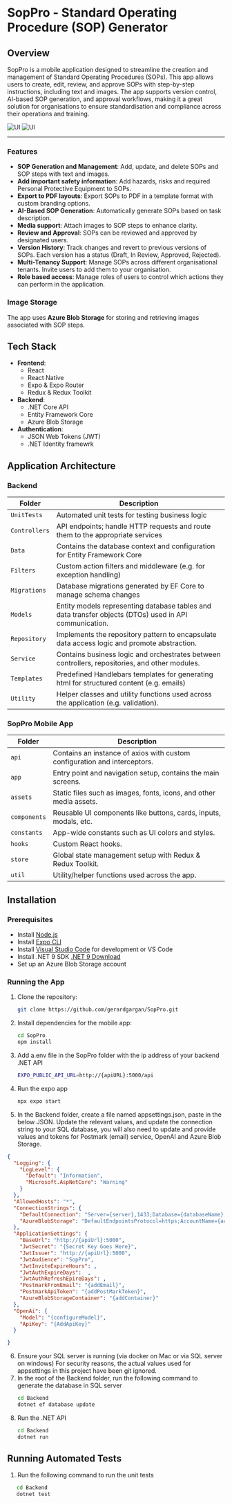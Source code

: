 # SopPro - Standard Operating Procedure (SOP) Generator

## Overview

SopPro is a mobile application designed to streamline the creation and management of Standard Operating Procedures (SOPs). This app allows users to create, edit, review, and approve SOPs with step-by-step instructions, including text and images. The app supports version control, AI-based SOP generation, and approval workflows, making it a great solution for organisations to ensure standardisation and compliance across their operations and training.

![UI](https://github.com/user-attachments/assets/a889c771-d600-4e4d-aecb-2eaa104075b1)
![UI](https://github.com/user-attachments/assets/26bc1d1a-9ab5-42ab-b5cf-643db9d0cee1)

---

### Features

- **SOP Generation and Management**: Add, update, and delete SOPs and SOP steps with text and images.
- **Add important safety information**: Add hazards, risks and required Personal Protective Equipment to SOPs.
- **Export to PDF layouts**: Export SOPs to PDF in a template format with custom branding options.
- **AI-Based SOP Generation**: Automatically generate SOPs based on task description.
- **Media support**: Attach images to SOP steps to enhance clarity.
- **Review and Approval**: SOPs can be reviewed and approved by designated users.
- **Version History**: Track changes and revert to previous versions of SOPs. Each version has a status (Draft, In Review, Approved, Rejected).
- **Multi-Tenancy Support**: Manage SOPs across different organisational tenants. Invite users to add them to your organisation.
- **Role based access**: Manage roles of users to control which actions they can perform in the application.

### Image Storage

The app uses **Azure Blob Storage** for storing and retrieving images associated with SOP steps.

## Tech Stack

- **Frontend**:
  - React
  - React Native
  - Expo & Expo Router
  - Redux & Redux Toolkit
- **Backend**:
  - .NET Core API
  - Entity Framework Core
  - Azure Blob Storage
- **Authentication**:
  - JSON Web Tokens (JWT)
  - .NET Identity framewrk

## Application Architecture

### Backend

| Folder        | Description                                                                                            |
| ------------- | ------------------------------------------------------------------------------------------------------ |
| `UnitTests`   | Automated unit tests for testing business logic                                                        |
| `Controllers` | API endpoints; handle HTTP requests and route them to the appropriate services                         |
| `Data`        | Contains the database context and configuration for Entity Framework Core                              |
| `Filters`     | Custom action filters and middleware (e.g. for exception handling)                                     |
| `Migrations`  | Database migrations generated by EF Core to manage schema changes                                      |
| `Models`      | Entity models representing database tables and data transfer objects (DTOs) used in API communication. |
| `Repository`  | Implements the repository pattern to encapsulate data access logic and promote abstraction.            |
| `Service`     | Contains business logic and orchestrates between controllers, repositories, and other modules.         |
| `Templates`   | Predefined Handlebars templates for generating html for structured content (e.g. emails)               |
| `Utility`     | Helper classes and utility functions used across the application (e.g. validation).                    |

### SopPro Mobile App

| Folder       | Description                                                               |
| ------------ | ------------------------------------------------------------------------- |
| `api`        | Contains an instance of axios with custom configuration and interceptors. |
| `app`        | Entry point and navigation setup, contains the main screens.              |
| `assets`     | Static files such as images, fonts, icons, and other media assets.        |
| `components` | Reusable UI components like buttons, cards, inputs, modals, etc.          |
| `constants`  | App-wide constants such as UI colors and styles.                          |
| `hooks`      | Custom React hooks.                                                       |
| `store`      | Global state management setup with Redux & Redux Toolkit.                 |
| `util`       | Utility/helper functions used across the app.                             |

## Installation

### Prerequisites

- Install [Node.js](https://nodejs.org/)
- Install [Expo CLI](https://docs.expo.dev/get-started/installation/)
- Install [Visual Studio Code](https://code.visualstudio.com/) for development or VS Code
- Install .NET 9 SDK [.NET 9 Download](https://dotnet.microsoft.com/en-us/download/dotnet/9.0)
- Set up an Azure Blob Storage account

### Running the App

1. Clone the repository:
   ```bash
   git clone https://github.com/gerardgargan/SopPro.git
   ```
2. Install dependencies for the mobile app:
   ```bash
   cd SopPro
   npm install
   ```
3. Add a.env file in the SopPro folder with the ip address of your backend .NET API
   ```bash
   EXPO_PUBLIC_API_URL=http://{apiURL}:5000/api
   ```
4. Run the expo app
   ```bash
   npx expo start
   ```
5. In the Backend folder, create a file named appsettings.json, paste in the below JSON. Update the relevant values, and update the connection string to your SQL database, you will also need to update and provide values and tokens for Postmark (email) service, OpenAI and Azure Blob Storage.

```json
{
  "Logging": {
    "LogLevel": {
      "Default": "Information",
      "Microsoft.AspNetCore": "Warning"
    }
  },
  "AllowedHosts": "*",
  "ConnectionStrings": {
    "DefaultConnection": "Server={server},1433;Database={databaseName};User Id={userId};Password={passwordHere};Encrypt=False;MultipleActiveResultSets=true;TrustServerCertificate=True",
    "AzureBlobStorage": "DefaultEndpointsProtocol=https;AccountName={accountName};AccountKey={accountKey};EndpointSuffix=core.windows.net"
  },
  "ApplicationSettings": {
    "BaseUrl": "http://{apiUrl}:5000",
    "JwtSecret": "{Secret Key Goes Here}",
    "JwtIssuer": "http://{apiUrl}:5000",
    "JwtAudience": "SopPro",
    "JwtInviteExpireHours": ,
    "JwtAuthExpireDays":  ,
    "JwtAuthRefreshEpireDays": ,
    "PostmarkFromEmail": "{addEmail}",
    "PostmarkApiToken": "{addPostMarkToken}",
    "AzureBlobStorageContainer": "{addContainer}"
  },
  "OpenAi": {
    "Model": "{configureModel}",
    "ApiKey": "{AddApiKey}"
  }

}
```

6. Ensure your SQL server is running (via docker on Mac or via SQL server on windows)
   For security reasons, the actual values used for appsettings in this project have been git ignored.
7. In the root of the Backend folder, run the following command to generate the database in SQL server
   ```bash
   cd Backend
   dotnet ef database update
   ```
8. Run the .NET API
   ```bash
   cd Backend
   dotnet run
   ```

## Running Automated Tests

1. Run the following command to run the unit tests

```bash
   cd Backend
   dotnet test
```
